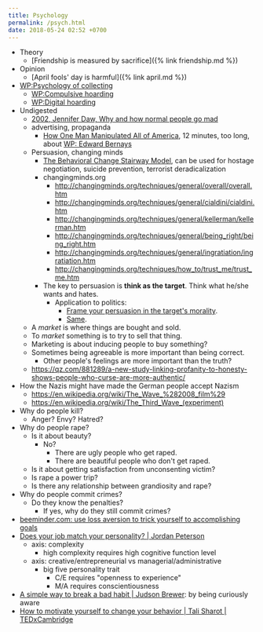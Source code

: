 ```yaml
---
title: Psychology
permalink: /psych.html
date: 2018-05-24 02:52 +0700
---
```


- Theory
    - [Friendship is measured by sacrifice]({% link friendship.md %})
- Opinion
    - [April fools' day is harmful]({% link april.md %})
- [WP:Psychology of collecting](https://en.wikipedia.org/wiki/Psychology_of_collecting)
    - [WP:Compulsive hoarding](https://en.wikipedia.org/wiki/Compulsive_hoarding)
    - [WP:Digital hoarding](https://en.wikipedia.org/wiki/Digital_hoarding)
- Undigested
    - [2002, Jennifer Daw, Why and how normal people go mad](http://www.apa.org/monitor/nov02/gomad.aspx)
    - advertising, propaganda
        - [How One Man Manipulated All of America](https://www.youtube.com/watch?v=nj_UWbifM2U), 12 minutes, too long, about [WP: Edward Bernays](https://en.wikipedia.org/wiki/Edward_Bernays)
    - Persuasion, changing minds
        - [The Behavioral Change Stairway Model](https://viaconflict.wordpress.com/2014/10/26/the-behavioral-change-stairway-model/),
        can be used for hostage negotiation, suicide prevention, terrorist deradicalization
        - changingminds.org
            - http://changingminds.org/techniques/general/overall/overall.htm
            - http://changingminds.org/techniques/general/cialdini/cialdini.htm
            - http://changingminds.org/techniques/general/kellerman/kellerman.htm
            - http://changingminds.org/techniques/general/being_right/being_right.htm
            - http://changingminds.org/techniques/general/ingratiation/ingratiation.htm
            - http://changingminds.org/techniques/how_to/trust_me/trust_me.htm
        - The key to persuasion is **think as the target**.
        Think what he/she wants and hates.
            - Application to politics:
                - [Frame your persuasion in the target's morality](https://qz.com/525132/the-smartest-most-effective-way-to-win-any-political-argument/).
                - [Same](https://www.nytimes.com/2015/11/15/opinion/sunday/the-key-to-political-persuasion.html).
    - A *market* is where things are bought and sold.
    - To *market* something is to try to sell that thing.
    - Marketing is about inducing people to buy something?
    - Sometimes being agreeable is more important than being correct.
        - Other people's feelings are more important than the truth?
    - https://qz.com/881289/a-new-study-linking-profanity-to-honesty-shows-people-who-curse-are-more-authentic/
- How the Nazis might have made the German people accept Nazism
    - https://en.wikipedia.org/wiki/The_Wave_%282008_film%29
    - https://en.wikipedia.org/wiki/The_Third_Wave_(experiment)
- Why do people kill?
    - Anger? Envy? Hatred?
- Why do people rape?
    - Is it about beauty?
        - No?
            - There are ugly people who get raped.
            - There are beautiful people who don't get raped.
    - Is it about getting satisfaction from unconsenting victim?
    - Is rape a power trip?
    - Is there any relationship between grandiosity and rape?
- Why do people commit crimes?
    - Do they know the penalties?
        - If yes, why do they still commit crimes?
- [beeminder.com: use loss aversion to trick yourself to accomplishing goals](https://www.beeminder.com/home)
- [Does your job match your personality? | Jordan Peterson](https://www.youtube.com/watch?v=WEvqMN75sCI)
    - axis: complexity
        - high complexity requires high cognitive function level
    - axis: creative/entrepreneurial vs managerial/administrative
        - big five personality trait
            - C/E requires "openness to experience"
            - M/A requires conscientiousness
- [A simple way to break a bad habit | Judson Brewer](https://www.youtube.com/watch?v=-moW9jvvMr4): by being curiously aware
- [How to motivate yourself to change your behavior | Tali Sharot | TEDxCambridge](https://www.youtube.com/watch?v=xp0O2vi8DX4)
